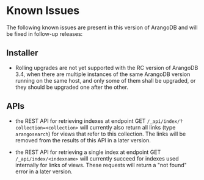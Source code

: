 Known Issues
============

The following known issues are present in this version of ArangoDB and will be fixed
in follow-up releases:

Installer
---------

* Rolling upgrades are not yet supported with the RC version of ArangoDB 3.4, when
  there are multiple instances of the same ArangoDB version running on the same host,
  and only some of them shall be upgraded, or they should be upgraded one after the
  other.

APIs
----

* the REST API for retrieving indexes at endpoint GET `/_api/index/?collection=<collection>` 
  will currently also return all links (type `arangosearch`) for views that refer to this 
  collection. The links will be removed from the results of this API in a later version.

* the REST API for retrieving a single index at endpoint GET `/_api/index/<indexname>` will 
  currently succeed for indexes used internally for links of views. These requests will 
  return a "not found" error in a later version.
